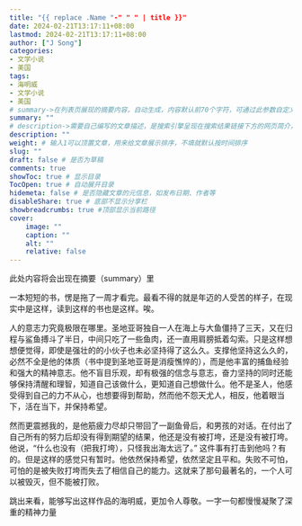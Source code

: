 ```yaml
---
title: "{{ replace .Name "-" " " | title }}"
date: 2024-02-21T13:17:11+08:00
lastmod: 2024-02-21T13:17:11+08:00
author: ["J Song"]
categories:
- 文学小说
- 美国
tags:
- 海明威
- 文学小说
- 美国
# summary->在列表页展现的摘要内容，自动生成，内容默认前70个字符，可通过此参数自定义，一般无需专门设置
summary: ""
# description->需要自己编写的文章描述，是搜索引擎呈现在搜索结果链接下方的网页简介，建议设置
description: ""
weight: # 输入1可以顶置文章，用来给文章展示排序，不填就默认按时间排序
slug: ""
draft: false # 是否为草稿
comments: true
showToc: true # 显示目录
TocOpen: true # 自动展开目录
hidemeta: false # 是否隐藏文章的元信息，如发布日期、作者等
disableShare: true # 底部不显示分享栏
showbreadcrumbs: true #顶部显示当前路径
cover:
    image: ""
    caption: ""
    alt: ""
    relative: false
---
```


此处内容将会出现在摘要（summary）里

<!--more--> 

一本短短的书，愣是拖了一周才看完。最看不得的就是年迈的人受苦的样子，在现实中是这样，读到这样的书也是这样。唉。

人的意志力究竟极限在哪里。圣地亚哥独自一人在海上与大鱼僵持了三天，又在归程与鲨鱼搏斗了半日，中间只吃了一些鱼肉，还一直用肩膀抵着勾索。只是这样想想便觉得，即使是强壮的的小伙子也未必坚持得了这么久。支撑他坚持这么久的，必然不全是他的体质（书中提到圣地亚哥是消瘦憔悴的），而是他丰富的捕鱼经验和强大的精神意志。他不盲目乐观，却有极强的信念与意志，奋力坚持的同时还能够保持清醒和理智，知道自己该做什么，更知道自己想做什么。他不是圣人，他感受得到自己的力不从心，也想要得到帮助，然而他不怨天尤人，相反，他着眼当下，活在当下，并保持希望。

然而更震撼我的，是他筋疲力尽却只带回了一副鱼骨后，和男孩的对话。在付出了自己所有的努力后却没有得到期望的结果，他还是没有被打垮，还是没有被打垮。他说，“什么也没有（把我打垮），只怪我出海太远了。” 这件事有打击到他吗？有的。但是这样的感觉只有暂时。他依然保持希望，依然坚定且平和。失败不可怕，可怕的是被失败打垮而失去了相信自己的能力。这就来了那句最著名的，一个人可以被毁灭，但不能被打败。

跳出来看，能够写出这样作品的海明威，更加令人尊敬。一字一句都慢慢凝聚了深重的精神力量
